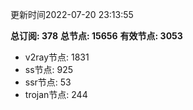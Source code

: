 更新时间2022-07-20 23:13:55

**总订阅: 378**
**总节点: 15656**
**有效节点: 3053**
- v2ray节点: 1831
- ss节点: 925
- ssr节点: 53
- trojan节点: 244

